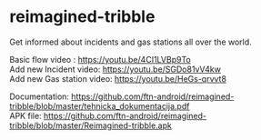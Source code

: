 # reimagined-tribble
Get informed about incidents and gas stations all over the world. <br>

Basic flow video : https://youtu.be/4CI1LVBp9To <br>
Add new Incident video: https://youtu.be/SGDo81vV4kw <br>
Add new Gas station video: https://youtu.be/HeGs-qrvvt8 <br>

Documentation: https://github.com/ftn-android/reimagined-tribble/blob/master/tehnicka_dokumentacija.pdf <br>
APK file: https://github.com/ftn-android/reimagined-tribble/blob/master/Reimagined-tribble.apk<br>
